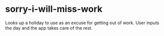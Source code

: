# sorry-i-will-miss-work
Looks up a holiday to use as an excuse for getting out of work. User inputs the day and the app takes care of the rest.
